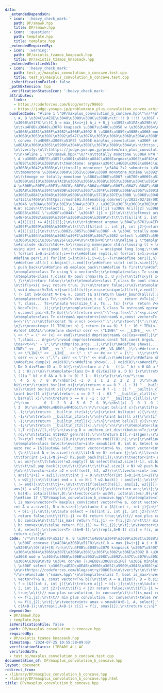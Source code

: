```yaml
---
data:
  _extendedDependsOn:
  - icon: ':heavy_check_mark:'
    path: DP/smawk.hpp
    title: DP/smawk.hpp
  - icon: ':question:'
    path: template.hpp
    title: template.hpp
  _extendedRequiredBy:
  - icon: ':warning:'
    path: DP/axiotis_tzamos_knapsack.hpp
    title: DP/axiotis_tzamos_knapsack.hpp
  _extendedVerifiedWith:
  - icon: ':heavy_check_mark:'
    path: test_oj/maxplus_convolution_b_concave.test.cpp
    title: test_oj/maxplus_convolution_b_concave.test.cpp
  _isVerificationFailed: false
  _pathExtension: hpp
  _verificationStatusIcon: ':heavy_check_mark:'
  attributes:
    links:
    - https://codeforces.com/blog/entry/98663
    - https://judge.yosupo.jp/problem/min_plus_convolution_convex_arbitrary
  bundledCode: "#line 1 \"DP/maxplus_convolution_b_concave.hpp\"\n/*\n\t\u6570\u5217\
    \ A, B \u304C\u4E0E\u3048\u3089\u308C\u308B\n\t!!!! B !!!! \u306F concave (\u4E0A\
    \u306B\u51F8)\n\tC_k = max_{k=i+j} A_i + B_j \u3092\u51FA\u529B\n\tO(|A|+|B|)\n\
    \n\t\u4F8B\u3048\u3070 knapsack \u3067\u540C\u3058 w \u306B\u3064\u3044\u3066\u307E\
    \u3068\u3081\u305F\u3082\u306E\u3092 B \u3068\u3059\u308B\u3068 mod w \u3054\u3068\
    \u306B\u3053\u308C\u3092\u547C\u3076\u3053\u3068\u306B\u306A\u308B\n\tB \u304C\
    \ convex (\u4E0B\u306B\u51F8) \u306E minplus_convolution \u306F select \u306E\u4E2D\
    \u8EAB\u3060\u3051\u5909\u3048\u308C\u3070\u3088\u3044\n\n\thttps://codeforces.com/blog/entry/98663\n\
    \n\tverify:\n\t\thttps://judge.yosupo.jp/problem/min_plus_convolution_convex_arbitrary\n\
    */\n\n#line 1 \"DP/smawk.hpp\"\n/*\n\ttotally monotone \u306A H*W \u884C\u5217\
    \ A \u306B\u5BFE\u3057\u3001\u5404\u884C\u306Eargmax\u306E\u4F4D\u7F6E\u3092\u8A08\
    \u7B97\u3059\u308B\n\t\tmonotone: argmax\u304C\u4E0B\u306E\u884C\u307B\u3069\u53F3\
    \u306B\u3042\u308B\n\t\ttotally monotone: \u5404 2x2 submatrix \u304C monotone\n\
    \t\tmonotone \u306A\u3060\u3051\u306A\u3089 monotone_minima \u3092\u4F7F\u3046\
    \n\t\tmonge => totally monotone \u306A\u306E\u3067 \u6700\u9069\u5316DP \u306A\
    \u3089\u6210\u308A\u7ACB\u3063\u3066\u308B\u3053\u3068\u304C\u591A\u3044?\n\n\t\
    A \u306B\u30E9\u30F3\u30C0\u30E0\u306A\u9806\u3067\u30A2\u30AF\u30BB\u30B9\u30AF\
    \u30A8\u30EA\u304C\u98DB\u3093\u3067\u304F\u308B\u306E\u3067\u3001DP\u3067\u4E0A\
    \u306E\u884C\u304B\u3089\u9806\u306B\u57CB\u307E\u308B \u3068\u304B\u3060\u3068\
    \u7121\u7406\n\thttps://noshi91.hatenablog.com/entry/2023/02/18/005856 \u3067\u3044\
    \u3046 \u30AA\u30F3\u30E9\u30A4\u30F3 / \u30E9\u30F3\u30C0\u30E0\n\n\tin:\n\t\t\
    H,W: size\n\t\tselect(i, j1, j2) := A[i][j1] \u3068 A[i][j2] \u306E\u3046\u3061\
    \u5DE6\u304C \"\u826F\u3044\" \u304B? (j1 < j2)\n\t\t\tleftmost argmax \u304C\u6761\
    \u4EF6\u3092\u6E80\u305F\u3059\u306A\u3089\n\t\t\t\t[&](int i, int j1, int j2){return\
    \ A[i][j1] >= A[i][j2];}\n\t\t\trightmost argmax \u304C\u6761\u4EF6\u3092\u6E80\
    \u305F\u3059\u306A\u3089\n\t\t\t\t[&](int i, int j1, int j2){return A[i][j1] >\
    \ A[i][j2];}\n\t\t\t\u3082\u3057\u304F\u306F -A \u304C totally monotone \u307F\
    \u305F\u3044\u306A\u30B1\u30FC\u30B9\u3067\u3082 select \u3092\u5909\u3048\u308B\
    \u3060\u3051\u3067\u826F\u3044\n\n\tO(H+W)\n*/\n\n#line 2 \"template.hpp\"\n\r\
    \n#include <bits/stdc++.h>\r\nusing namespace std;\r\nusing ll = long long;\r\n\
    using uint = unsigned int;\r\nusing ull = unsigned long long;\r\n#define rep(i,n)\
    \ for(int i=0;i<int(n);i++)\r\n#define rep1(i,n) for(int i=1;i<=int(n);i++)\r\n\
    #define per(i,n) for(int i=int(n)-1;i>=0;i--)\r\n#define per1(i,n) for(int i=int(n);i>0;i--)\r\
    \n#define all(c) c.begin(),c.end()\r\n#define si(x) int(x.size())\r\n#define pb\
    \ push_back\r\n#define eb emplace_back\r\n#define fs first\r\n#define sc second\r\
    \ntemplate<class T> using V = vector<T>;\r\ntemplate<class T> using VV = vector<vector<T>>;\r\
    \ntemplate<class T,class U> bool chmax(T& x, U y){\r\n\tif(x<y){ x=y; return true;\
    \ }\r\n\treturn false;\r\n}\r\ntemplate<class T,class U> bool chmin(T& x, U y){\r\
    \n\tif(y<x){ x=y; return true; }\r\n\treturn false;\r\n}\r\ntemplate<class T>\
    \ void mkuni(V<T>& v){sort(all(v));v.erase(unique(all(v)),v.end());}\r\ntemplate<class\
    \ T> int lwb(const V<T>& v, const T& a){return lower_bound(all(v),a) - v.begin();}\r\
    \ntemplate<class T>\r\nV<T> Vec(size_t a) {\r\n    return V<T>(a);\r\n}\r\ntemplate<class\
    \ T, class... Ts>\r\nauto Vec(size_t a, Ts... ts) {\r\n  return V<decltype(Vec<T>(ts...))>(a,\
    \ Vec<T>(ts...));\r\n}\r\ntemplate<class S,class T> ostream& operator<<(ostream&\
    \ o,const pair<S,T> &p){\r\n\treturn o<<\"(\"<<p.fs<<\",\"<<p.sc<<\")\";\r\n}\r\
    \ntemplate<class T> ostream& operator<<(ostream& o,const vector<T> &vc){\r\n\t\
    o<<\"{\";\r\n\tfor(const T& v:vc) o<<v<<\",\";\r\n\to<<\"}\";\r\n\treturn o;\r\
    \n}\r\nconstexpr ll TEN(int n) { return (n == 0) ? 1 : 10 * TEN(n-1); }\r\n\r\n\
    #ifdef LOCAL\r\n#define show(x) cerr << \"LINE\" << __LINE__ << \" : \" << #x\
    \ << \" = \" << (x) << endl\r\nvoid dmpr(ostream& os){os<<endl;}\r\ntemplate<class\
    \ T,class... Args>\r\nvoid dmpr(ostream&os,const T&t,const Args&... args){\r\n\
    \tos<<t<<\" ~ \";\r\n\tdmpr(os,args...);\r\n}\r\n#define shows(...) cerr << \"\
    LINE\" << __LINE__ << \" : \";dmpr(cerr,##__VA_ARGS__)\r\n#define dump(x) cerr\
    \ << \"LINE\" << __LINE__ << \" : \" << #x << \" = {\";  \\\r\n\tfor(auto v: x)\
    \ cerr << v << \",\"; cerr << \"}\" << endl;\r\n#else\r\n#define show(x) void(0)\r\
    \n#define dump(x) void(0)\r\n#define shows(...) void(0)\r\n#endif\r\n\r\ntemplate<class\
    \ D> D divFloor(D a, D b){\r\n\treturn a / b - (((a ^ b) < 0 && a % b != 0) ?\
    \ 1 : 0);\r\n}\r\ntemplate<class D> D divCeil(D a, D b) {\r\n\treturn a / b +\
    \ (((a ^ b) > 0 && a % b != 0) ? 1 : 0);\r\n}\r\n\r\n/*\r\nx       0  1  2  3\
    \  4  5  6  7  8  9\r\nbsr(x) -1  0  1  1  2  2  2  2  3  3\r\n\u6700\u4E0A\u4F4D\
    bit\r\n*/\r\nint bsr(int x){\r\n\treturn x == 0 ? -1 : 31 ^ __builtin_clz(x);\r\
    \n}\r\nint bsr(uint x){\r\n\treturn x == 0 ? -1 : 31 ^ __builtin_clz(x);\r\n}\r\
    \nint bsr(ll x){\r\n\treturn x == 0 ? -1 : 63 ^ __builtin_clzll(x);\r\n}\r\nint\
    \ bsr(ull x){\r\n\treturn x == 0 ? -1 : 63 ^ __builtin_clzll(x);\r\n}\r\n\r\n\
    /*\r\nx       0  1  2  3  4  5  6  7  8  9\r\nbsl(x) -1  0  1  0  2  0  1  0 \
    \ 3  0\r\n\u6700\u4E0B\u4F4Dbit\r\n*/\r\nint bsl(int x){\r\n\tif(x==0) return\
    \ -1;\r\n\treturn __builtin_ctz(x);\r\n}\r\nint bsl(uint x){\r\n\tif(x==0) return\
    \ -1;\r\n\treturn __builtin_ctz(x);\r\n}\r\nint bsl(ll x){\r\n\tif(x==0) return\
    \ -1;\r\n\treturn __builtin_ctzll(x);\r\n}\r\nint bsl(ull x){\r\n\tif(x==0) return\
    \ -1;\r\n\treturn __builtin_ctzll(x);\r\n}\r\n\r\n\r\ntemplate<class T>\r\nT rnd(T\
    \ l,T r){\t//[l,r)\r\n\tusing D = uniform_int_distribution<T>;\r\n\tstatic random_device\
    \ rd;\r\n\tstatic mt19937 gen(rd());\r\n\treturn D(l,r-1)(gen);\r\n}\r\ntemplate<class\
    \ T>\r\nT rnd(T n){\t//[0,n)\r\n\treturn rnd(T(0),n);\r\n}\r\n#line 24 \"DP/smawk.hpp\"\
    \ntemplate<class Select>\nvector<int> smawk(int H, int W, Select select){\n\t\
    auto rec = [&](auto&& self, const vector<int>& hs, const vector<int>& ws) -> vector<int>\
    \ {\n\t\tint N = hs.size();\n\t\tif(N == 0) return {};\n\n\t\tvector<int> h2;\n\
    \t\tfor(int i=1;i<N;i+=2) h2.push_back(hs[i]);\n\n\t\tvector<int> w2;\n\t\tfor(int\
    \ w: ws){\n\t\t\twhile(!w2.empty() && select(hs[w2.size()-1], w2.back(), w)){\n\
    \t\t\t\tw2.pop_back();\n\t\t\t}\n\t\t\tif(w2.size() < N) w2.push_back(w);\n\t\t\
    }\n\n\t\tvector<int> a2 = self(self, h2, w2);\n\t\tvector<int> ans(N);\n\t\trep(i,si(a2))\
    \ ans[i*2+1] = a2[i];\n\t\tint j = 0;\n\t\tfor(int i=0;i<N;i+=2){\n\t\t\tans[i]\
    \ = w2[j];\n\t\t\tint end = i == N-1 ? w2.back() : ans[i+1];\n\t\t\twhile(w2[j]\
    \ != end){\n\t\t\t\tj++;\n\t\t\t\tif(select(hs[i], ans[i], w2[j])){\n\t\t\t\t\t\
    ans[i] = w2[j];\n\t\t\t\t}\n\t\t\t}\n\t\t}\n\t\treturn ans;\n\t};\n\tvector<int>\
    \ hs(H); iota(all(hs),0);\n\tvector<int> ws(W); iota(all(ws),0);\n\treturn rec(rec,hs,ws);\n\
    }\n#line 17 \"DP/maxplus_convolution_b_concave.hpp\"\n\ntemplate<class T, bool\
    \ is_max>\nvector<T> maxplus_conv(const vector<T>& a, const vector<T>& b){\n\t\
    int A = a.size(), B = b.size();\n\tauto f = [&](int i, int j){\n\t\treturn a[j]\
    \ + b[i-j];\n\t};\n\tauto select = [&](int i, int j1, int j2){\n\t\tif(i < j2)\
    \ return false;\n\t\tif(i-j1 >= B) return true;\n\t\t// max plus convolution,\
    \ b: concave\n\t\tif(is_max) return f(i,j1) <= f(i,j2);\n\t\t// min plus convolution,\
    \ b: convex\n\t\telse return f(i,j1) >= f(i,j2);\n\t};\n\tvector<int> amax = smawk(A+B-1,\
    \ A, select);\n\tvector<T> c(A+B-1);\n\trep(i,A+B-1) c[i] = f(i, amax[i]);\n\t\
    return c;\n}\n"
  code: "/*\n\t\u6570\u5217 A, B \u304C\u4E0E\u3048\u3089\u308C\u308B\n\t!!!! B !!!!\
    \ \u306F concave (\u4E0A\u306B\u51F8)\n\tC_k = max_{k=i+j} A_i + B_j \u3092\u51FA\
    \u529B\n\tO(|A|+|B|)\n\n\t\u4F8B\u3048\u3070 knapsack \u3067\u540C\u3058 w \u306B\
    \u3064\u3044\u3066\u307E\u3068\u3081\u305F\u3082\u306E\u3092 B \u3068\u3059\u308B\
    \u3068 mod w \u3054\u3068\u306B\u3053\u308C\u3092\u547C\u3076\u3053\u3068\u306B\
    \u306A\u308B\n\tB \u304C convex (\u4E0B\u306B\u51F8) \u306E minplus_convolution\
    \ \u306F select \u306E\u4E2D\u8EAB\u3060\u3051\u5909\u3048\u308C\u3070\u3088\u3044\
    \n\n\thttps://codeforces.com/blog/entry/98663\n\n\tverify:\n\t\thttps://judge.yosupo.jp/problem/min_plus_convolution_convex_arbitrary\n\
    */\n\n#include \"smawk.hpp\"\n\ntemplate<class T, bool is_max>\nvector<T> maxplus_conv(const\
    \ vector<T>& a, const vector<T>& b){\n\tint A = a.size(), B = b.size();\n\tauto\
    \ f = [&](int i, int j){\n\t\treturn a[j] + b[i-j];\n\t};\n\tauto select = [&](int\
    \ i, int j1, int j2){\n\t\tif(i < j2) return false;\n\t\tif(i-j1 >= B) return\
    \ true;\n\t\t// max plus convolution, b: concave\n\t\tif(is_max) return f(i,j1)\
    \ <= f(i,j2);\n\t\t// min plus convolution, b: convex\n\t\telse return f(i,j1)\
    \ >= f(i,j2);\n\t};\n\tvector<int> amax = smawk(A+B-1, A, select);\n\tvector<T>\
    \ c(A+B-1);\n\trep(i,A+B-1) c[i] = f(i, amax[i]);\n\treturn c;\n}"
  dependsOn:
  - DP/smawk.hpp
  - template.hpp
  isVerificationFile: false
  path: DP/maxplus_convolution_b_concave.hpp
  requiredBy:
  - DP/axiotis_tzamos_knapsack.hpp
  timestamp: '2024-07-25 10:55:58+09:00'
  verificationStatus: LIBRARY_ALL_AC
  verifiedWith:
  - test_oj/maxplus_convolution_b_concave.test.cpp
documentation_of: DP/maxplus_convolution_b_concave.hpp
layout: document
redirect_from:
- /library/DP/maxplus_convolution_b_concave.hpp
- /library/DP/maxplus_convolution_b_concave.hpp.html
title: DP/maxplus_convolution_b_concave.hpp
---
```

